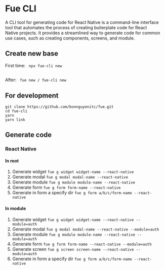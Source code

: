 # Fue CLI

A CLI tool for generating code for React Native is a command-line interface tool that automates the process of creating boilerplate code for React Native projects. It provides a streamlined way to generate code for common use cases, such as creating components, screens, and module.

## Create new base

First time:
` npx fue-cli new`

##

After:
` fue new / fue-cli new`

## For development

```
git clone https://github.com/bonnguyenitc/fue.git
cd fue-cli
yarn
yarn link
```

## Generate code

### React Native

#### In root

1. Generate widget
   `fue g widget widget-name --react-native`
2. Generate modal
   `fue g modal modal-name --react-native`
3. Generate module
   `fue g module module-name --react-native`
4. Generate form
   `fue g form form-name --react-native`
5. Generate in form a specify dir
   `fue g form a/b/c/form-name --react-native`

#### In module

1. Generate widget
   `fue g widget widget-name --react-native --module=auth`
2. Generate modal
   `fue g modal modal-name --react-native --module=auth`
3. Generate module
   `fue g module module-name --react-native --module=auth`
4. Generate form
   `fue g form form-name --react-native --module=auth`
5. Generate screen
   `fue g screen screen-name --react-native --module=auth`
6. Generate in form a specify dir
   `fue g form a/b/c/form-name --react-native`
